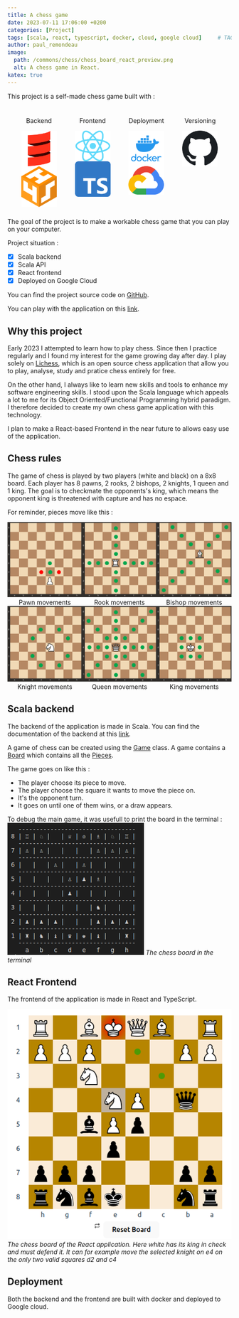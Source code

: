 ```yaml
---
title: A chess game
date: 2023-07-11 17:06:00 +0200
categories: [Project]
tags: [scala, react, typescript, docker, cloud, google cloud]     # TAG names should always be lowercase
author: paul_remondeau
image:
  path: /commons/chess/chess_board_react_preview.png
  alt: A chess game in React.
katex: true
---
```


This project is a self-made chess game built with :

<div style="display: flex; justify-content: space-evenly">
  <div style="display: inline; align-items: center; text-align: center; padding:10px;">
    <p>Backend</p>
    <div style="display: grid;">
        <img src="/commons/stacks/scala.png" width="80" /> 
         <img src="/commons/stacks/scala_http4s.svg" width="80" /> 
    </div>

  
  </div>
  <div style="display: inline; align-items: center; text-align: center; padding:10px;">
    <p>Frontend</p>
    <div style="display: grid;">
        <img src="/commons/stacks/React.png" width="80" /> 
        <img src="/commons/stacks/typescript.png" width="80" /> 
    </div>
  </div>
   <div style="display: inline; align-items: center; text-align: center; padding:10px;">
    <p>Deployment</p>
    <div style="display: grid;">
        <img src="/commons/stacks/docker.png" width="80" /> 
        <img src="/commons/stacks/googlecloud.png" width="80" /> 
    </div>
  </div>
   <div style="display: inline; align-items: center; text-align: center;padding:10px;">
    <p>Versioning</p>
    <img src="/commons/stacks/github.png" width="80" /> 
  </div>
</div>

The goal of the project is to make a workable chess game that you can play on your computer.

Project situation :
- [x] Scala backend
- [x] Scala API
- [x] React frontend
- [x] Deployed on Google Cloud

You can find the project source code on [GitHub](https://github.com/paulremondeau/chess).

You can play with the application on this [link](https://chess-frontend-27lngjqnaq-od.a.run.app/).

## Why this project

Early 2023 I attempted to learn how to play chess. Since then I practice regularly and I found 
my interest for the game growing day after day. I play solely on [Lichess](https://lichess.org), which is an open
source chess application that allow you to play, analyse, study and pratice chess entirely for free.

On the other hand, I always like to learn new skills and tools to enhance my software engineering skills.
I stood upon the Scala language which appeals a lot to me for its Object Oriented/Functional Programming hybrid paradigm.
I therefore decided to create my own chess game application with this technology.

I plan to make a React-based Frontend in the near future to allows easy use of the application.

## Chess rules

The game of chess is played by two players (white and black) on a 8x8 board. Each player has 8 pawns,
2 rooks, 2 bishops, 2 knights, 1 queen and 1 king. The goal is to checkmate the opponents's king,
which means the opponent king is threatened with capture and has no espace.

For reminder, pieces move like this :

<div style="display: inline">

  <div style="display: flex; align-items:center; text-align: center">
    <div style="display: inline; align-items: center; text-align: center">
        <img src="/commons/chess/Pawn.gif" width="250" /> 
        <figcaption>Pawn movements</figcaption>
    </div>
    <div style="display: inline; align-items: center; text-align: center">
        <img src="/commons/chess/Rook.gif" width="250" /> 
        <figcaption>Rook movements</figcaption>
    </div>
    <div style="display: inline; align-items: center; text-align: center">
        <img src="/commons/chess/Bishop.gif" width="250" /> 
        <figcaption>Bishop movements</figcaption>
    </div>
  </div>

  <div style="display: flex; align-items:center; text-align: center">
    <div style="display: inline; align-items: center; text-align: center">
        <img src="/commons/chess/Knight.gif" width="250" /> 
        <figcaption>Knight movements</figcaption>
    </div>
    <div style="display: inline; align-items: center; text-align: center">
        <img src="/commons/chess/Queen.gif" width="250" /> 
        <figcaption>Queen movements</figcaption>
    </div>
    <div style="display: inline; align-items: center; text-align: center">
        <img src="/commons/chess/King.gif" width="250" /> 
        <figcaption>King movements</figcaption>
    </div>
  </div>

</div>


## Scala backend

The backend of the application is made in Scala. You can find the documentation of the backend at this [link](https://paulremondeau.github.io/chess/).

A game of chess can be created using the [Game](https://paulremondeau.github.io/chess/_empty_/Game.html) class.
A game contains a [Board](https://paulremondeau.github.io/chess/_empty_/Board.html) which contains all the [Pieces](https://paulremondeau.github.io/chess/_empty_/Piece.html).

The game goes on like this :
* The player choose its piece to move.
* The player choose the square it wants to move the piece on.
* It's the opponent turn.
* It goes on until one of them wins, or a draw appears.

To debug the main game, it was usefull to print the board in the terminal :
![BDD](/commons/chess/chess_board_scala.png)
*The chess board in the terminal*


## React Frontend

The frontend of the application is made in React and TypeScript. 

![BDD](/commons/chess/chess_board_react.png)
*The chess board of the React application. Here white has its king in check and must defend it. It can for example move the selected knight on e4 on the only two valid squares d2 and c4*

## Deployment

Both the backend and the frontend are built with docker and deployed to Google cloud. 
